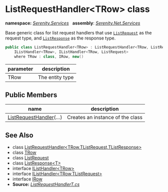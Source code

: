 # ListRequestHandler&lt;TRow&gt; class
**namespace:** *[Serenity.Services](../README.md#serenity.services-namespace)*   **assembly**: *[Serenity.Net.Services](../README.md)*

Base generic class for list request handlers that use [`ListRequest`](ListRequest.md) as the request type, and [`ListResponse`](ListResponse-1.md) as the response type.

```csharp
public class ListRequestHandler<TRow> : ListRequestHandler<TRow, ListRequest, ListResponse<TRow>>, 
    IListHandler<TRow>, IListHandler<TRow, ListRequest>
    where TRow : class, IRow, new()
```

| parameter | description |
| --- | --- |
| TRow | The entity type |

## Public Members

| name | description |
| --- | --- |
| [ListRequestHandler](ListRequestHandler-1/ListRequestHandler.md)(…) | Creates an instance of the class |

## See Also

* class [ListRequestHandler&lt;TRow,TListRequest,TListResponse&gt;](ListRequestHandler-3.md)
* class [TRow](../Serenity.Net.Services/ListRequestHandler-1.TRow.md)
* class [ListRequest](ListRequest.md)
* class [ListResponse&lt;T&gt;](ListResponse-1.md)
* interface [IListHandler&lt;TRow&gt;](IListHandler-1.md)
* interface [IListHandler&lt;TRow,TListRequest&gt;](IListHandler-2.md)
* interface [IRow](../Serenity.Net.Entity/../Serenity.Data/IRow.md)
* **Source:** *[ListRequestHandlerT.cs](https://github.com/serenity-is/Serenity/blob/master/src/Serenity.Net.Services/RequestHandlers/List/ListRequestHandlerT.cs)*